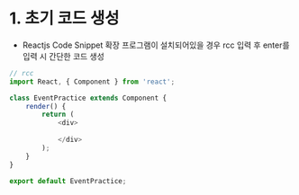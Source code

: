 # 1. 초기 코드 생성
- Reactjs Code Snippet 확장 프로그램이 설치되어있을 경우 rcc 입력 후 enter를 입력 시 간단한 코드 생성
```js
// rcc
import React, { Component } from 'react';

class EventPractice extends Component {
    render() {
        return (
            <div>
                
            </div>
        );
    }
}

export default EventPractice;
```
